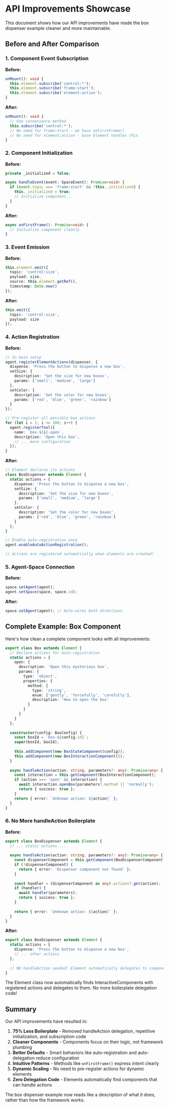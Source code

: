 # API Improvements Showcase

This document shows how our API improvements have made the box dispenser example cleaner and more maintainable.

## Before and After Comparison

### 1. Component Event Subscription

**Before:**
```typescript
onMount(): void {
  this.element.subscribe('control:*');
  this.element.subscribe('frame:start');
  this.element.subscribe('element:action');
}
```

**After:**
```typescript
onMount(): void {
  // Use convenience method
  this.subscribe('control:*');
  // No need for frame:start - we have onFirstFrame()
  // No need for element:action - base Element handles this
}
```

### 2. Component Initialization

**Before:**
```typescript
private _initialized = false;

async handleEvent(event: SpaceEvent): Promise<void> {
  if (event.topic === 'frame:start' && !this._initialized) {
    this._initialized = true;
    // Initialize component...
  }
}
```

**After:**
```typescript
async onFirstFrame(): Promise<void> {
  // Initialize component cleanly
}
```

### 3. Event Emission

**Before:**
```typescript
this.element.emit({
  topic: 'control:size',
  payload: size,
  source: this.element.getRef(),
  timestamp: Date.now()
});
```

**After:**
```typescript
this.emit({
  topic: 'control:size',
  payload: size
});
```

### 4. Action Registration

**Before:**
```typescript
// In main setup
agent.registerElementActions(dispenser, {
  dispense: 'Press the button to dispense a new box',
  setSize: {
    description: 'Set the size for new boxes',
    params: ['small', 'medium', 'large']
  },
  setColor: {
    description: 'Set the color for new boxes',
    params: ['red', 'blue', 'green', 'rainbow']
  }
});

// Pre-register all possible box actions
for (let i = 1; i <= 100; i++) {
  agent.registerTool({
    name: `box-${i}.open`,
    description: 'Open this box',
    // ... more configuration
  });
}
```

**After:**
```typescript
// Element declares its actions
class BoxDispenser extends Element {
  static actions = {
    dispense: 'Press the button to dispense a new box',
    setSize: {
      description: 'Set the size for new boxes',
      params: ['small', 'medium', 'large']
    },
    setColor: {
      description: 'Set the color for new boxes',
      params: ['red', 'blue', 'green', 'rainbow']
    }
  };
}

// Enable auto-registration once
agent.enableAutoActionRegistration();

// Actions are registered automatically when elements are created!
```

### 5. Agent-Space Connection

**Before:**
```typescript
space.setAgent(agent);
agent.setSpace(space, space.id);
```

**After:**
```typescript
space.setAgent(agent); // Auto-wires both directions
```

## Complete Example: Box Component

Here's how clean a complete component looks with all improvements:

```typescript
export class Box extends Element {
  // Declare actions for auto-registration
  static actions = {
    open: {
      description: 'Open this mysterious box',
      params: {
        type: 'object',
        properties: {
          method: {
            type: 'string',
            enum: ['gently', 'forcefully', 'carefully'],
            description: 'How to open the box'
          }
        }
      }
    }
  };
  
  constructor(config: BoxConfig) {
    const boxId = `box-${config.id}`;
    super(boxId, boxId);
    
    this.addComponent(new BoxStateComponent(config));
    this.addComponent(new BoxInteractionComponent());
  }
  
  async handleAction(action: string, parameters?: any): Promise<any> {
    const interaction = this.getComponent(BoxInteractionComponent);
    if (action === 'open' && interaction) {
      await interaction.openBox(parameters?.method || 'normally');
      return { success: true };
    }
    return { error: `Unknown action: ${action}` };
  }
}
```

### 6. No More handleAction Boilerplate

**Before:**
```typescript
export class BoxDispenser extends Element {
  // ... static actions ...
  
  async handleAction(action: string, parameters?: any): Promise<any> {
    const dispenserComponent = this.getComponent(BoxDispenserComponent);
    if (!dispenserComponent) {
      return { error: 'Dispenser component not found' };
    }
    
    const handler = (dispenserComponent as any).actions?.get(action);
    if (handler) {
      await handler(parameters);
      return { success: true };
    }
    
    return { error: `Unknown action: ${action}` };
  }
}
```

**After:**
```typescript
export class BoxDispenser extends Element {
  static actions = {
    dispense: 'Press the button to dispense a new box',
    // ... other actions
  };
  
  // NO handleAction needed! Element automatically delegates to components
}
```

The Element class now automatically finds InteractiveComponents with registered actions and delegates to them. No more boilerplate delegation code!

## Summary

Our API improvements have resulted in:

1. **75% Less Boilerplate** - Removed handleAction delegation, repetitive initialization, and subscription code
2. **Cleaner Components** - Components focus on their logic, not framework plumbing
3. **Better Defaults** - Smart behaviors like auto-registration and auto-delegation reduce configuration
4. **Intuitive Patterns** - Methods like `onFirstFrame()` express intent clearly
5. **Dynamic Scaling** - No need to pre-register actions for dynamic elements
6. **Zero Delegation Code** - Elements automatically find components that can handle actions

The box dispenser example now reads like a description of what it does, rather than how the framework works.
